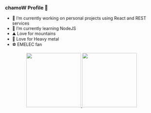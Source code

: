 <!--
### Hi there 👋
**chamoW/chamoW** is a ✨ _special_ ✨ repository because its `README.md` (this file) appears on your GitHub profile.

Here are some ideas to get you started:

- 🔭 I’m currently working on ...
- 🌱 I’m currently learning ...
- 👯 I’m looking to collaborate on ...
- 🤔 I’m looking for help with ...
- 💬 Ask me about ...
- 📫 How to reach me: ...
- 😄 Pronouns: ...
- ⚡ Fun fact: ...
-->

### chamoW Profile 👋

- 🔭 I’m currently working on personal projects using React and REST services
- 🌱 I’m currently learning NodeJS
- ⛰️ Love for mountains
- 🤘 Love for Heavy metal
- ⚽ EMELEC fan

<div align="center">
  <a href="https://github.com/chamoW">
  <img height="180em" src="https://github-readme-stats.vercel.app/api?username=chamoW&show_icons=true&theme=dracula&include_all_commits=true&count_private=true"/>
  <img height="180em" src="https://github-readme-stats.vercel.app/api/top-langs/?username=chamoW&layout=compact&langs_count=7&theme=dracula"/>
</div>
